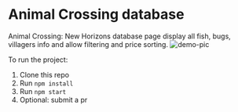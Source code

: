 
# Animal Crossing database
Animal Crossing: New Horizons database page display all fish, bugs, villagers info and allow filtering and price sorting.
![demo-pic]('./src/assets/demo.png')

To run the project:

1. Clone this repo
2. Run `npm install`
3. Run `npm start`
4. Optional: submit a pr

